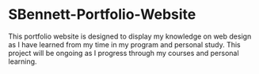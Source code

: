 # SBennett-Portfolio-Website
This portfolio website is designed to display my knowledge on web design as I have learned from my time in my program and personal study. This project will be ongoing as I progress through my courses and personal learning.
